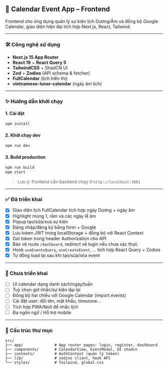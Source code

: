 ## 📆 Calendar Event App – Frontend

Frontend cho ứng dụng quản lý sự kiện lịch Dương/Âm và đồng bộ Google Calendar, giao diện hiện đại tích hợp Next.js, React, Tailwind.

---

### 🛠 Công nghệ sử dụng

* **Next.js 15 App Router**
* **React 19** + **React Query 5**
* **TailwindCSS** + ShadCN UI
* **Zod** + **Zodios** (API schema & fetcher)
* **FullCalendar** (lịch hiển thị)
* **vietnamese-lunar-calendar** (ngày âm lịch)

---

### ✨ Hướng dẫn khởi chạy

#### 1. Cài đặt

```bash
npm install
```

#### 2. Khởi chạy dev

```bash
npm run dev
```

#### 3. Build production

```bash
npm run build
npm start
```

> Lưu ý: frontend cần backend chạy ở `http://localhost:3001`

---

### ✅ Đã triển khai

* [x] Giao diện lịch FullCalendar tích hợp ngày Dương + ngày âm
* [x] Highlight mùng 1, rằm và các ngày lễ âm
* [x] Popup tạo/sửa/xoá sự kiện
* [x] Đăng nhập/đăng ký bằng form + Google
* [x] Lưu token JWT trong localStorage + đồng bộ với React Context
* [x] Gửi token trong header Authorization cho API
* [x] Bảo vệ route `/dashboard`, redirect về login nếu chưa xác thực
* [x] Hook `useEventsQuery`, `useCreateEvent`, ... tích hợp React Query + Zodios
* [x] Tự đồng load lại sau khi tạo/sửa/xóa event

---

### 🧍 Chưa triển khai

* [ ] UI calendar dạng danh sách/ngày/tuần
* [ ] Tuỳ chọn giờ nhắc/sự kiện lặp lại
* [ ] Đồng bộ hai chiều với Google Calendar (import events)
* [ ] Cài đặt user: đổi tên, mật khẩu, timezone...
* [ ] Tích hợp PWA/Noti để nhắc lịch
* [ ] Đa ngôn ngữ / Hỗ trợ mobile

---

### 📁 Cấu trúc thư mục

```
src/
├── app/              # App router pages: login, register, dashboard
├── components/       # CalendarView, EventModal, UI shadcn
├── contexts/         # AuthContext (quản lý token)
├── lib/              # zodios client, hook API
└── styles/           # Tailwind, global.css
```

